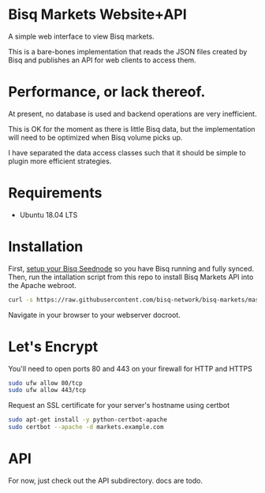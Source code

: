 # Bisq Markets Website+API
A simple web interface to view Bisq markets.

This is a bare-bones implementation that reads the JSON files created by Bisq
and publishes an API for web clients to access them.

# Performance, or lack thereof.

At present, no database is used and backend operations are very inefficient.

This is OK for the moment as there is little Bisq data, but the implementation
will need to be optimized when Bisq volume picks up.

I have separated the data access classes such that it should be simple to plugin
more efficient strategies.

# Requirements

* Ubuntu 18.04 LTS

# Installation

First, [setup your Bisq Seednode](https://github.com/bisq-network/bisq/tree/master/seednode#bisq-seed-node) so you have Bisq running and fully synced. Then, run the intallation script from this repo to install Bisq Markets API into the Apache webroot.

```bash
curl -s https://raw.githubusercontent.com/bisq-network/bisq-markets/master/install_bisq_markets_debian.sh | sudo bash
```
Navigate in your browser to your webserver docroot.

# Let's Encrypt

You'll need to open ports 80 and 443 on your firewall for HTTP and HTTPS
```bash
sudo ufw allow 80/tcp
sudo ufw allow 443/tcp
```

Request an SSL certificate for your server's hostname using certbot
```bash
sudo apt-get install -y python-certbot-apache
sudo certbot --apache -d markets.example.com
```

# API

For now, just check out the API subdirectory.  docs are todo.
